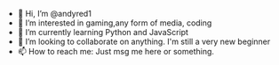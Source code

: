 - 👋 Hi, I’m @andyred1
- 👀 I’m interested in gaming,any form of media, coding
- 🌱 I’m currently learning Python and JavaScript
- 💞️ I’m looking to collaborate on anything. I'm still a very new beginner
- 📫 How to reach me: Just msg me here or something.

<!---
andyred1/andyred1 is a ✨ special ✨ repository because its `README.md` (this file) appears on your GitHub profile.
You can click the Preview link to take a look at your changes.
--->
